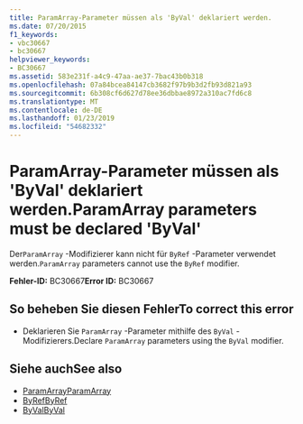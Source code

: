 ```yaml
---
title: ParamArray-Parameter müssen als 'ByVal' deklariert werden.
ms.date: 07/20/2015
f1_keywords:
- vbc30667
- bc30667
helpviewer_keywords:
- BC30667
ms.assetid: 583e231f-a4c9-47aa-ae37-7bac43b0b318
ms.openlocfilehash: 07a84bcea84147cb3682f97b9b3d2fb93d821a93
ms.sourcegitcommit: 6b308cf6d627d78ee36dbbae8972a310ac7fd6c8
ms.translationtype: MT
ms.contentlocale: de-DE
ms.lasthandoff: 01/23/2019
ms.locfileid: "54682332"
---
```

# <a name="paramarray-parameters-must-be-declared-byval"></a><span data-ttu-id="3c3f2-102">ParamArray-Parameter müssen als 'ByVal' deklariert werden.</span><span class="sxs-lookup"><span data-stu-id="3c3f2-102">ParamArray parameters must be declared 'ByVal'</span></span>
<span data-ttu-id="3c3f2-103">Der`ParamArray` -Modifizierer kann nicht für `ByRef` -Parameter verwendet werden.</span><span class="sxs-lookup"><span data-stu-id="3c3f2-103">`ParamArray` parameters cannot use the `ByRef` modifier.</span></span>  
  
 <span data-ttu-id="3c3f2-104">**Fehler-ID:** BC30667</span><span class="sxs-lookup"><span data-stu-id="3c3f2-104">**Error ID:** BC30667</span></span>  
  
## <a name="to-correct-this-error"></a><span data-ttu-id="3c3f2-105">So beheben Sie diesen Fehler</span><span class="sxs-lookup"><span data-stu-id="3c3f2-105">To correct this error</span></span>  
  
-   <span data-ttu-id="3c3f2-106">Deklarieren Sie `ParamArray` -Parameter mithilfe des `ByVal` -Modifizierers.</span><span class="sxs-lookup"><span data-stu-id="3c3f2-106">Declare `ParamArray` parameters using the `ByVal` modifier.</span></span>  
  
## <a name="see-also"></a><span data-ttu-id="3c3f2-107">Siehe auch</span><span class="sxs-lookup"><span data-stu-id="3c3f2-107">See also</span></span>
- [<span data-ttu-id="3c3f2-108">ParamArray</span><span class="sxs-lookup"><span data-stu-id="3c3f2-108">ParamArray</span></span>](../../visual-basic/language-reference/modifiers/paramarray.md)
- [<span data-ttu-id="3c3f2-109">ByRef</span><span class="sxs-lookup"><span data-stu-id="3c3f2-109">ByRef</span></span>](../../visual-basic/language-reference/modifiers/byref.md)
- [<span data-ttu-id="3c3f2-110">ByVal</span><span class="sxs-lookup"><span data-stu-id="3c3f2-110">ByVal</span></span>](../../visual-basic/language-reference/modifiers/byval.md)
